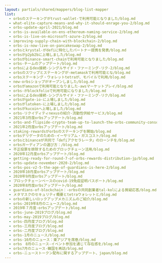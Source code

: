 ```yaml
---
layout: partials/shared/mappers/blog-list-mapper
list:
  - orbsのステーキングがtrust-wallet-で利用可能となりました/blog.md
  - what-elite-capture-means-and-why-it-should-enrage-you-2/blog.md
  - orbs-update-april-2021/blog.md
  - orbs-is-available-on-ens-ethereum-naming-service-2/blog.md
  - orbs-is-live-on-microsoft-azure-2/blog.md
  - improving-supply-chain-with-blockchain-2/blog.md
  - orbs-is-now-live-on-pancakeswap-2/blog.md
  - orbsとkrystal-がdefiに特化したパートナー提携を発表/blog.md
  - orbsがp2pb2bに上場しました/blog.md
  - orbsがbinance-smart-chainで利用可能となりました/blog.md
  - orbs-チームのアップデート/blog.md
  - orbsによるdex接続-シングルサイド・ファーミング-リク-2/blog.md
  - orbsのスワップとステーキングが-metamaskで利用可能とな/blog.md
  - orbsステーキング・ウォレットtetraが、モバイルで利用/blog.md
  - new-orbsショップがオープンしました/blog.md
  - orbsがamazonで利用可能となりました-awsマーケットプレイ/blog.md
  - orbs-がblockfolioで利用可能になりました/blog.md
  - orbsによるdex接続-シングルサイド・ファーミング-リク/blog.md
  - orbsがgate-io-に上場しました/blog.md
  - orbsがlatoken-に上場しました/blog.md
  - orbsがkucoinへ上場しました/blog.md
  - orbs-リクイディティnexusの紹介-流動性供給サービス/blog.md
  - 2021年3月度orbsアップデート/blog.md
  - orbs-and-flipside-crypto-team-up-to-launch-the-orbs-community-console-2/blog.md
  - 2021年2月度orbsアップデート/blog.md
  - staking-rewardsがorbsのステーキングを開始/blog.md
  - orbsデリゲータのための-イーサリアム・ガスコスト/blog.md
  - orbsとbinanceが共同で「defiアクセラレータ」のローンチを/blog.md
  - orbsガーディアンの選び方：/blog.md
  - 不正投票を排除するためのブロックチェーン活用/blog.md
  - 2020年12月度orbsアップデート/blog.md
  - getting-ready-for-round-7-of-orbs-rewards-distribution-jp/blog.md
  - orbs-update-november-2020-2/blog.md
  - orbs-pos-v2-5-the-age-of-guardians-is-here-2/blog.md
  - 2020年10月度orbsアップデート/blog.md
  - 2020年9月度orbsアップデート/blog.md
  - ブロックチェーンベースのcovid-19免疫証明パスポート/blog.md
  - 2020年8月度orbsアップデート/blog.md
  - guardians-of-blockchain：-orbsの共同創業者tal-kolによる質疑応答/blog.md
  - メタマスクのセキュリティ概要とtetraウォレットと/blog.md
  - orbsの新しいロックアップメカニズムのご紹介/blog.md
  - orbs-2019年8月のニュース/blog.md
  - 2019年７月度-orbsアップデート/blog.md
  - orbs-june-2019ブログ/blog.md
  - orbs-may-2019ブログ/blog.md
  - orbs-四月度ブログ/blog.md
  - orbs-三月度ブログ/blog.md
  - orbs-二月度ブログ/blog.md
  - orbs-1月のニュース/blog.md
  - orbs-10月のニュース：東アジアを席巻/blog.md
  - orbs　8月のニュース-イベント参加を通じて存在感を/blog.md
  - orbs7月のニュース-韓国を再訪/blog.md
  - orbs-ニューストークン配布に関するアップデート、japan/blog.md
---
```

